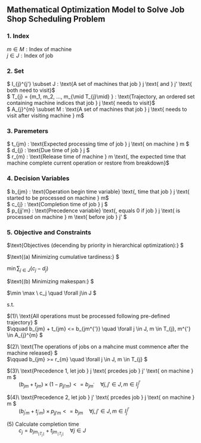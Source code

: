 ## Mathematical Optimization Model to Solve Job Shop Scheduling Problem

### 1. Index

$m \in M : \text{Index of machine}$ \
$j \in J : \text{Index of job}$

### 2. Set

$ I_{j}^{j'} \subset J : \text{A set of machines that job } j \text{ and } j' \text{ both need to visit}$\
$ T_{j} = \{m_1, m_2, ..., m_{\mid T_{j}\mid} \} : \text{Trajectory, an ordered set containing machine indices that job } j \text{ needs to visit}$\
$ A_{j}^{m} \subset M : \text{A set of machines that job } j \text{ needs to visit after visiting machine } m$

### 3. Paremeters

$ t_{jm} : \text{Expected processing time of job } j \text{ on machine } m $\
$ d_{j} : \text{Due time of job } j $\
$ r_{m} : \text{Release time of machine } m \text{, the expected time that machine complete current operation or restore from breakdown}$

### 4. Decision Variables

$ b_{jm} : \text{Operation begin time variable} \text{, time that job } j \text{ started to be processed on machine } m$\
$ c_{j} : \text{Completion time of job } j $\
$ p_{jj'm} : \text{Precedence variable} \text{, equals 0 if job } j \text{ is processed on machine } m \text{ before job } j' $

### 5. Objective and Constraints
$\text{Objectives (decending by priority in hierarchical optimization):} $

$\text{(a) Minimizing cumulative tardiness:} $

$\min \displaystyle \sum_{j \in J}\left({c_j - d_j} \right)$

$\text{(b) Minimizing makespan:} $

$\min \max \ c_j \quad \forall j\in J $

$\text{s.t.}$

$(1)\ \text{All operations must be processed following pre-defined trajectory} $\
$\qquad b_{jm} + t_{jm} <= b_{jm^{'}} \quad \forall j \in J, m \in T_{j}, m^{'} \in A_{j}^{m} $

$(2)\ \text{The operations of jobs on a mahcine must commence after the machine released} $\
$\qquad b_{jm} >= r_{m} \quad \forall j \in J, m \in T_{j} $

$(3)\ \text{Precedence 1, let job } j \text{ prcedes job } j' \text{ on machine } m $\
$\qquad \left( b_{jm} + t_{jm} \right) \times \left( 1 - p_{jj'm} \right) <= b_{jm^{'}} \quad \forall j, j' \in J, m \in I_{j}^{j'}$

$(4)\ \text{Precedence 2, let job } j' \text{ prcedes job } j \text{ on machine } m $\
$\qquad \left( b_{j^{'}m} + t_{j^{'}m} \right) \times p_{jj'm} <= b_{jm} \quad \forall j, j' \in J, m \in I_{j}^{j'}$

$(5)\ \text{Calculate completion time }$\
$\qquad c_{j} = b_{jm_{\mid T_{j}\mid}} + t_{jm_{\mid T_{j}\mid}} \quad \forall j \in J$
